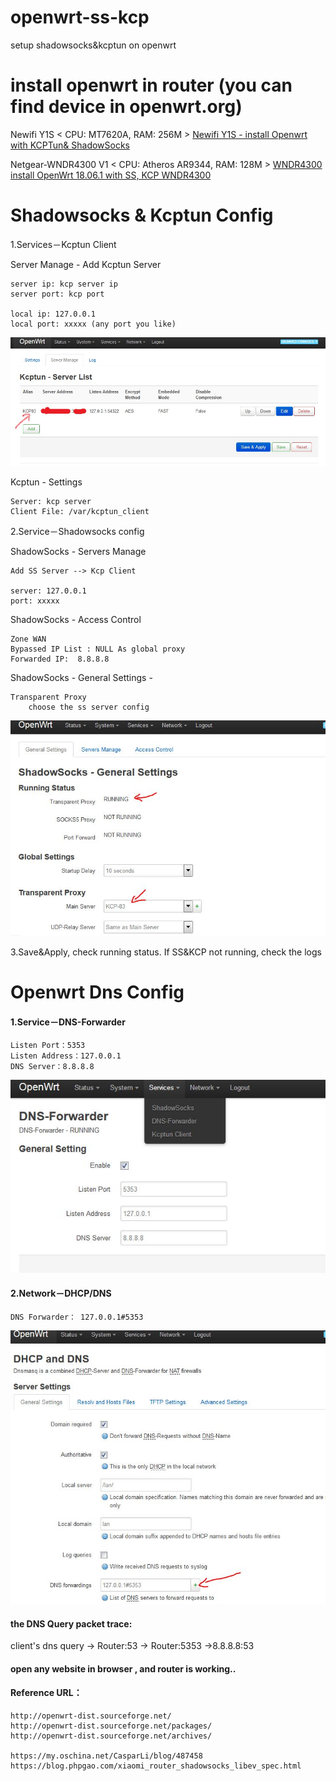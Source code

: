 # openwrt-ss-kcp
setup shadowsocks&kcptun on openwrt

# install openwrt in router (you can find device in openwrt.org)

Newifi Y1S < CPU: MT7620A, RAM: 256M >
[Newifi Y1S - install Openwrt with KCPTun& ShadowSocks](https://github.com/boxhg/openwrt-ss-kcp/blob/master/newifi-y1s.md)  

Netgear-WNDR4300 V1 < CPU: Atheros AR9344, RAM: 128M >
[WNDR4300 install OpenWrt 18.06.1 with SS, KCP WNDR4300](https://github.com/boxhg/openwrt-ss-kcp/blob/master/Netgear-WNDR4300-v1.md)


# Shadowsocks & Kcptun Config
1.Services－Kcptun Client 

Server Manage - Add Kcptun Server

    server ip: kcp server ip    
    server port: kcp port
    
    local ip: 127.0.0.1
    local port: xxxxx (any port you like)
    
![add_kcp_server](KCP_01.JPG)    
   
Kcptun - Settings   
    
    Server: kcp server
    Client File: /var/kcptun_client   
    
    
    
2.Service－Shadowsocks config 

ShadowSocks - Servers Manage

    Add SS Server --> Kcp Client

    server: 127.0.0.1   
    port: xxxxx
    
ShadowSocks - Access Control

    Zone WAN
    Bypassed IP List : NULL As global proxy
    Forwarded IP:  8.8.8.8    

ShadowSocks - General Settings - 
    
    Transparent Proxy
        choose the ss server config
![add_SS_server](SS_03.JPG)  

3.Save&Apply, check running status. If SS&KCP not running, check the logs    

# Openwrt Dns Config 

#### 1.Service－DNS-Forwarder 

    Listen Port：5353
    Listen Address：127.0.0.1
    DNS Server：8.8.8.8
    
![add_SS_server](DNS_2.JPG)      

#### 2.Network－DHCP/DNS

    DNS Forwarder： 127.0.0.1#5353

![add_SS_server](DNS_1.JPG)      

#### the DNS Query packet trace:

client's dns query -> Router:53 ->  Router:5353 ->8.8.8.8:53

#### open any website in browser , and router is working..


#### Reference URL：

    http://openwrt-dist.sourceforge.net/
    http://openwrt-dist.sourceforge.net/packages/
    http://openwrt-dist.sourceforge.net/archives/  
    
    https://my.oschina.net/CasparLi/blog/487458   
    https://blog.phpgao.com/xiaomi_router_shadowsocks_libev_spec.html
